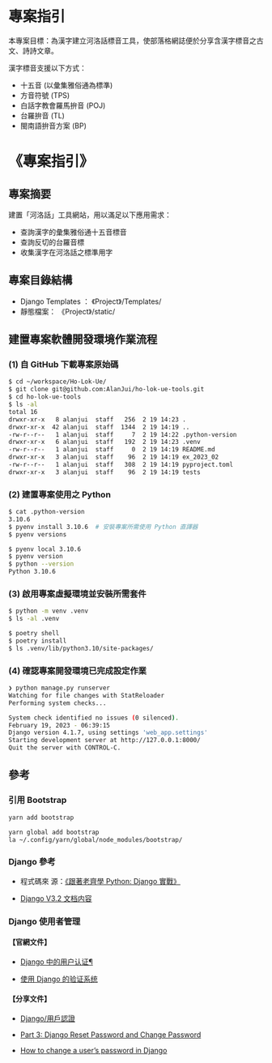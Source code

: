 # 專案指引

本專案目標：為漢字建立河洛話標音工具，使部落格網誌便於分享含漢字標音之古文、詩詩文章。

漢字標音支援以下方式：
- 十五音 (以彙集雅俗通為標準)
- 方音符號 (TPS)
- 白話字教會羅馬拚音 (POJ)
- 台羅拚音 (TL)
- 閩南語拚音方案 (BP)

<!-- markdownlint-disable MD024 no-duplicate-heading/no-duplicate-header -->
<!-- markdownlint-disable MD043 required-headings/required-headers  -->

# 《專案指引》

## 專案摘要

建置「河洛話」工具網站，用以滿足以下應用需求：

- 查詢漢字的彙集雅俗通十五音標音
- 查詢反切的台羅音標
- 收集漢字在河洛話之標準用字

## 專案目錄結構

- Django Templates ： 《Project》/Templates/
- 靜態檔案： 《Project》/static/

## 建置專案軟體開發環境作業流程

### (1) 自 GitHub 下載專案原始碼

```sh
$ cd ~/workspace/Ho-Lok-Ue/
$ git clone git@github.com:AlanJui/ho-lok-ue-tools.git
$ cd ho-lok-ue-tools
$ ls -al
total 16
drwxr-xr-x   8 alanjui  staff   256  2 19 14:23 .
drwxr-xr-x  42 alanjui  staff  1344  2 19 14:19 ..
-rw-r--r--   1 alanjui  staff     7  2 19 14:22 .python-version
drwxr-xr-x   6 alanjui  staff   192  2 19 14:23 .venv
-rw-r--r--   1 alanjui  staff     0  2 19 14:19 README.md
drwxr-xr-x   3 alanjui  staff    96  2 19 14:19 ex_2023_02
-rw-r--r--   1 alanjui  staff   308  2 19 14:19 pyproject.toml
drwxr-xr-x   3 alanjui  staff    96  2 19 14:19 tests
```

### (2) 建置專案使用之 Python

```sh
$ cat .python-version
3.10.6
$ pyenv install 3.10.6  # 安裝專案所需使用 Python 直譯器
$ pyenv versions

$ pyenv local 3.10.6
$ pyenv version
$ python --version
Python 3.10.6
```

### (3) 啟用專案虛擬環境並安裝所需套件

```sh
$ python -m venv .venv
$ ls -al .venv

$ poetry shell
$ poetry install
$ ls .venv/lib/python3.10/site-packages/
```

### (4) 確認專案開發環境已完成設定作業

```sh
❯ python manage.py runserver
Watching for file changes with StatReloader
Performing system checks...

System check identified no issues (0 silenced).
February 19, 2023 - 06:39:15
Django version 4.1.7, using settings 'web_app.settings'
Starting development server at http://127.0.0.1:8000/
Quit the server with CONTROL-C.
```

## 參考

### 引用 Bootstrap

```sh
yarn add bootstrap
```

```sh
yarn global add bootstrap
la ~/.config/yarn/global/node_modules/bootstrap/
```

### Django 參考

- 程式碼來
  源：[《跟著老齊學 Python: Django 實戰》](https://github.com/qiwsir/DjangoPracticeProject)

- [Django V3.2 文档内容](https://docs.djangoproject.com/zh-hans/3.2/contents/)

### Django 使用者管理

#### **【官網文件】**

- [Django 中的用户认证¶](https://docs.djangoproject.com/zh-hans/3.2/topics/auth/)

- [使用 Django 的验证系统](https://docs.djangoproject.com/zh-hans/3.2/topics/auth/default/)

#### **【分享文件】**

- [Django/用戶認證](https://zh.wikibooks.org/zh-tw/Django/%E7%94%A8%E6%88%B7%E8%AE%A4%E8%AF%81)

- [Part 3: Django Reset Password and Change Password](https://techpluslifestyle.com/technology/django-reset-password/)

- [How to change a user’s password in Django](https://canbaysal.com/2018/10/how-to-change-a-users-password-in-django/)
